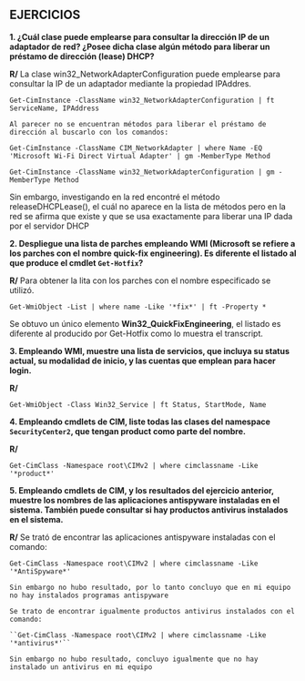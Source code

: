 ## EJERCICIOS
**1. ¿Cuál clase puede emplearse para consultar la dirección IP de un adaptador
   de red? ¿Posee dicha clase algún método para liberar un préstamo de
   dirección (lease) DHCP?**

   **R/** La clase win32_NetworkAdapterConfiguration puede emplearse para consultar la IP de un adaptador mediante la propiedad IPAddres.

   ``Get-CimInstance -ClassName win32_NetworkAdapterConfiguration | ft ServiceName, IPAddress``

    Al parecer no se encuentran métodos para liberar el préstamo de dirección al buscarlo con los comandos:

   ``Get-CimInstance -ClassName CIM_NetworkAdapter | where Name -EQ 'Microsoft Wi-Fi Direct Virtual Adapter' | gm -MemberType Method``

   ``Get-CimInstance -ClassName win32_NetworkAdapterConfiguration | gm -MemberType Method``

   Sin embargo, investigando en la red encontré el método releaseDHCPLease(), el cuál no aparece en la lista de métodos pero en la red se afirma que existe y que se usa exactamente para liberar una IP dada por el servidor DHCP


**2. Despliegue una lista de parches empleando WMI (Microsoft se refiere a los
   parches con el nombre **quick-fix engineering**). Es diferente el listado al
   que produce el cmdlet ``Get-Hotfix``?**

   **R/** Para obtener la lita con los parches con el nombre especificado se utilizó.

   ``Get-WmiObject -List | where name -Like '*fix*' | ft -Property *``

   Se obtuvo un único elemento **Win32_QuickFixEngineering**, el listado es diferente al producido por Get-Hotfix como lo muestra el transcript.

**3. Empleando WMI, muestre una lista de servicios, que incluya su status actual,
   su modalidad de inicio, y las cuentas que emplean para hacer login.**

   **R/** 
 
   ``Get-WmiObject -Class Win32_Service | ft Status, StartMode, Name``



**4. Empleando cmdlets de CIM, liste todas las clases del namespace
   ``SecurityCenter2``, que tengan **product** como parte del nombre.**

   **R/**

   ``Get-CimClass -Namespace root\CIMv2 | where cimclassname -Like '*product*'``

**5. Empleando cmdlets de CIM, y los resultados del ejercicio anterior, muestre
   los nombres de las aplicaciones antispyware instaladas en el sistema.
   También puede consultar si hay productos antivirus instalados en el sistema.**

   **R/** Se trató de encontrar las aplicaciones antispyware instaladas con el comando:

   ``Get-CimClass -Namespace root\CIMv2 | where cimclassname -Like '*AntiSpyware*'``

    Sin embargo no hubo resultado, por lo tanto concluyo que en mi equipo no hay instalados programas antispyware

    Se trato de encontrar igualmente productos antivirus instalados con el comando:

    ``Get-CimClass -Namespace root\CIMv2 | where cimclassname -Like '*antivirus*'``

    Sin embargo no hubo resultado, concluyo igualmente que no hay instalado un antivirus en mi equipo